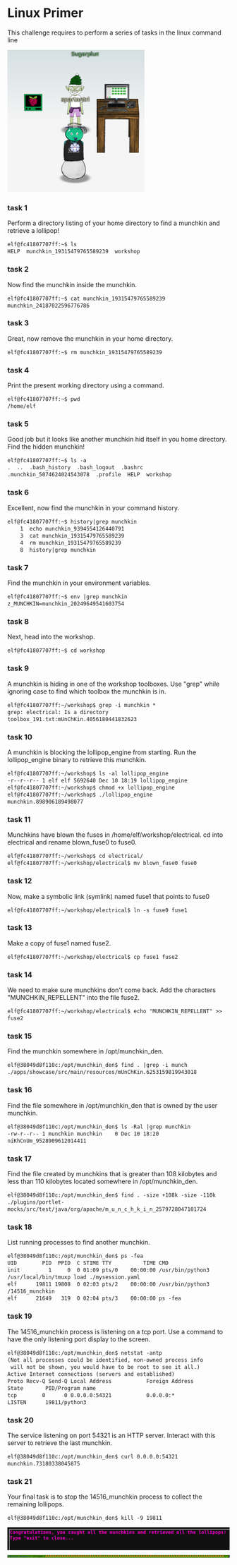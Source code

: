 # Linux Primer
This challenge requires to perform a series of tasks in the linux command line

![Access](A-Linux-Primer-access.png)

### task 1
Perform a directory listing of your home directory to find a munchkin and retrieve a lollipop!
```
elf@fc41807707ff:~$ ls
HELP  munchkin_19315479765589239  workshop
```

### task 2
Now find the munchkin inside the munchkin.
```
elf@fc41807707ff:~$ cat munchkin_19315479765589239 
munchkin_24187022596776786
```

### task 3
Great, now remove the munchkin in your home directory.
```
elf@fc41807707ff:~$ rm munchkin_19315479765589239
```

### task 4
Print the present working directory using a command.
```
elf@fc41807707ff:~$ pwd
/home/elf
```

### task 5
Good job but it looks like another munchkin hid itself in you home directory. Find the hidden munchkin!
```
elf@fc41807707ff:~$ ls -a
.  ..  .bash_history  .bash_logout  .bashrc  .munchkin_5074624024543078  .profile  HELP  workshop
```

### task 6
Excellent, now find the munchkin in your command history.
```
elf@fc41807707ff:~$ history|grep munchkin
    1  echo munchkin_9394554126440791
    3  cat munchkin_19315479765589239 
    4  rm munchkin_19315479765589239 
    8  history|grep munchkin
```

### task 7
Find the munchkin in your environment variables.
```
elf@fc41807707ff:~$ env |grep munchkin
z_MUNCHKIN=munchkin_20249649541603754
```

### task 8
Next, head into the workshop.
```
elf@fc41807707ff:~$ cd workshop
```

### task 9
A munchkin is hiding in one of the workshop toolboxes. Use "grep" while ignoring case to find which toolbox the munchkin is in.
```
elf@fc41807707ff:~/workshop$ grep -i munchkin *
grep: electrical: Is a directory
toolbox_191.txt:mUnChKin.4056180441832623
```

### task 10
A munchkin is blocking the lollipop_engine from starting. Run the lollipop_engine binary to retrieve this munchkin.
```
elf@fc41807707ff:~/workshop$ ls -al lollipop_engine
-r--r--r-- 1 elf elf 5692640 Dec 10 18:19 lollipop_engine
elf@fc41807707ff:~/workshop$ chmod +x lollipop_engine
elf@fc41807707ff:~/workshop$ ./lollipop_engine
munchkin.898906189498077
```

### task 11
Munchkins have blown the fuses in /home/elf/workshop/electrical. cd into electrical and rename blown_fuse0 to fuse0.
```
elf@fc41807707ff:~/workshop$ cd electrical/
elf@fc41807707ff:~/workshop/electrical$ mv blown_fuse0 fuse0
```

### task 12
Now, make a symbolic link (symlink) named fuse1 that points to fuse0
```
elf@fc41807707ff:~/workshop/electrical$ ln -s fuse0 fuse1
```

### task 13
Make a copy of fuse1 named fuse2.
```
elf@fc41807707ff:~/workshop/electrical$ cp fuse1 fuse2
```

### task 14
We need to make sure munchkins don't come back. Add the characters "MUNCHKIN_REPELLENT" into the file fuse2.
```
elf@fc41807707ff:~/workshop/electrical$ echo "MUNCHKIN_REPELLENT" >> fuse2
```

### task 15
Find the munchkin somewhere in /opt/munchkin_den.
```
elf@38049d8f110c:/opt/munchkin_den$ find . |grep -i munch
./apps/showcase/src/main/resources/mUnChKin.6253159819943018
```

### task 16
Find the file somewhere in /opt/munchkin_den that is owned by the user munchkin.
```
elf@38049d8f110c:/opt/munchkin_den$ ls -Ral |grep munchkin
-rw-r--r-- 1 munchkin munchkin    0 Dec 10 18:20 niKhCnUm_9528909612014411
```

### task 17
Find the file created by munchkins that is greater than 108 kilobytes and less than 110 kilobytes located somewhere in /opt/munchkin_den.
```
elf@38049d8f110c:/opt/munchkin_den$ find . -size +108k -size -110k
./plugins/portlet-mocks/src/test/java/org/apache/m_u_n_c_h_k_i_n_2579728047101724
```

### task 18
List running processes to find another munchkin.
```
elf@38049d8f110c:/opt/munchkin_den$ ps -fea
UID        PID  PPID  C STIME TTY          TIME CMD
init         1     0  0 01:09 pts/0    00:00:00 /usr/bin/python3 /usr/local/bin/tmuxp load ./mysession.yaml
elf      19811 19808  0 02:03 pts/2    00:00:00 /usr/bin/python3 /14516_munchkin
elf      21649   319  0 02:04 pts/3    00:00:00 ps -fea
```

### task 19
The 14516_munchkin process is listening on a tcp port. Use a command to have the only listening port display to the screen.
```
elf@38049d8f110c:/opt/munchkin_den$ netstat -antp
(Not all processes could be identified, non-owned process info
 will not be shown, you would have to be root to see it all.)
Active Internet connections (servers and established)
Proto Recv-Q Send-Q Local Address           Foreign Address         State       PID/Program name    
tcp        0      0 0.0.0.0:54321           0.0.0.0:*               LISTEN      19811/python3  
```

### task 20
The service listening on port 54321 is an HTTP server. Interact with this server to retrieve the last munchkin.
```
elf@38049d8f110c:/opt/munchkin_den$ curl 0.0.0.0:54321
munchkin.73180338045875
```

### task 21
Your final task is to stop the 14516_munchkin process to collect the remaining lollipops.
```
elf@38049d8f110c:/opt/munchkin_den$ kill -9 19811
```

![Solved](A-Linux-Primer-solved.png)
![Lollipops](A-Linux-Primer-lollipops.png)